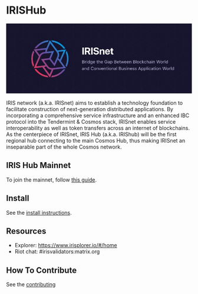 # IRISHub
![banner](./docs/pics/iris.jpg)


IRIS network (a.k.a. IRISnet) aims to establish a technology foundation to facilitate construction of next-generation distributed applications. By incorporating a comprehensive service infrastructure and an enhanced IBC protocol into the Tendermint & Cosmos stack, IRISnet enables service interoperability as well as token transfers across an internet of blockchains.
As the centerpiece of IRISnet, IRIS Hub (a.k.a. IRIShub) will be the first regional hub connecting to the main Cosmos Hub, thus making IRISnet an inseparable part of the whole Cosmos network.


## IRIS Hub Mainnet

To join the mainnet, follow
[this guide](https://www.irisnet.org/docs/get-started/Join-the-Mainnet.html).

## Install

See the 
[install instructions](https://www.irisnet.org/docs/software/How-to-install-irishub.html).

## Resources

* Explorer: https://www.irisplorer.io/#/home
* Riot chat: #irisvalidators:matrix.org

## How To Contribute

See the [contributing](./CONTRIBUTING.md)

